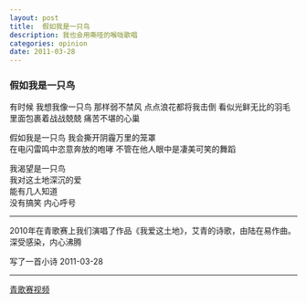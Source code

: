 ```yaml
---
layout: post
title:  假如我是一只鸟
description: 我也会用嘶哑的喉咙歌唱 
categories: opinion
date: 2011-03-28
--- 
```


### 假如我是一只鸟


有时候
我想我像一只鸟
那样弱不禁风 点点浪花都将我击倒
看似光鲜无比的羽毛
里面包裹着战战兢兢 痛苦不堪的心巢

假如我是一只鸟
我会撕开阴霾万里的笼罩  
在电闪雷鸣中恣意奔放的咆哮 
不管在他人眼中是凄美可笑的舞蹈

我渴望是一只鸟  
我对这土地深沉的爱  
能有几人知道  
没有搞笑 内心呼号

-----
2010年在青歌赛上我们演唱了作品《我爱这土地》，艾青的诗歌，由陆在易作曲。
深受感染，内心沸腾

写了一首小诗
2011-03-28

--------

[青歌赛视频](http://tv.cntv.cn/video/C17742/a4471ceb41624dfe463cd190c8a99ba1)


